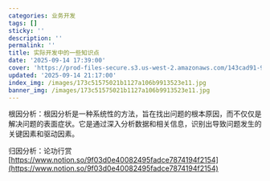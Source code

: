 ```yaml
---
categories: 业务开发
tags: []
sticky: ''
description: ''
permalink: ''
title: 实际开发中的一些知识点
date: '2025-09-14 17:39:00'
cover: 'https://prod-files-secure.s3.us-west-2.amazonaws.com/143cad91-961b-48b0-82dc-78fbb6eb5abe/83bc1247-7eab-4886-bdcb-1ffb1bb8be2b/%E8%90%A9%E6%A3%AE%E3%81%98%E3%81%82_2199289_cover.jpg?X-Amz-Algorithm=AWS4-HMAC-SHA256&X-Amz-Content-Sha256=UNSIGNED-PAYLOAD&X-Amz-Credential=ASIAZI2LB466SFYUMYAX%2F20250916%2Fus-west-2%2Fs3%2Faws4_request&X-Amz-Date=20250916T210042Z&X-Amz-Expires=3600&X-Amz-Security-Token=IQoJb3JpZ2luX2VjEBwaCXVzLXdlc3QtMiJHMEUCIBBO%2FFv3zMk77UHdzkRZeW6M56xe%2FAatPCKZsOnSUbE0AiEA75fDY9k5T%2FeaQ77a6sDrHJAyQXgxpAlV9Yqzljm3IJcqiAQIlf%2F%2F%2F%2F%2F%2F%2F%2F%2F%2FARAAGgw2Mzc0MjMxODM4MDUiDALCzlI0MsHvNWKtkSrcA623FaqXZzG5PS2zDBoYyyS9DHrPwh4ZcOT8vm0TU5cDYWNwGUu04v0rIqsPmsu8QXJhxUhyjaX0HrZD6vNiafJokM5KPjXfZFsD26TbMIXACtLbyl4naixlJA5MSDRxYRWLYObfBN5aPl0zSH7Ly%2BVsl5clkuPsF2s5LEgRFLuYy4BJ3pOqDm3M%2Bau%2BgxikqsKvfWSoQM4mQl90ct6w8P9zerqmjXJj0OOsbevkZQ2b27AowqbjdkOuMA4jsiRMMgEAUR4ifv4k%2BmC7ycwcJa0a7DTxGWELQADActXfGHkF1pT44Na4hK79ijBgvXzKKce4rorhHTEqhuoyws9d88V5EgfijSVKGxk7PZLW8Yj3lOOeSdNPOUyvcFcUDjUJFyi%2BntIkabjv5V%2FSYlgG0SzHtiPQzBAfj%2BlT1Ik1HQFL1aLQhjvcH5FDvQeGUaV8T3s4gcJ1xfuCUU36c8ZDRMK%2FDZvFHj0xhXP6XeWblsABIRlieDeOrnrVkXPKkKAfW2e5tuko2tLtgWH3Y8HB%2BOuoK6ml7XR73LZr1z77PzP2H8ppWvGyT0U20r26golcntYh6yQNmZFM%2BKKZ2xoRmjUircV3peC%2BxNhqq0snJBPdVzTBp9ChgXLmFzfDMP2Cp8YGOqUBgF6qu%2FHKBEmuR1Q8IqKGxt3k7vwXa80ca1mlkBVjs2hV66O4Eyb1ysRuUjjvE9R0DWnOXutdbMuqCg8E0ZXiz%2BEdYJ34G0qyC9tWpmww2mT78jLOvJBgETmVJ52yHDJcNJgJRz6%2Bsibs39q09BT8VUjo1zO3hmW4HbmPJdvnVScHX%2FWmz7pxW%2F4pmJSSE21TtFS66snvW0ZDrhtKqwR%2Bovah9MU1&X-Amz-Signature=ba051ebfa3e1ac47a76013c82069432193b6c0774903402e7263aa90cfbecfc5&X-Amz-SignedHeaders=host&x-amz-checksum-mode=ENABLED&x-id=GetObject'
updated: '2025-09-14 21:17:00'
index_img: /images/173c51575021b1127a106b9913523e11.jpg
banner_img: /images/173c51575021b1127a106b9913523e11.jpg
---
```


根因分析：根因分析是一种系统性的方法，旨在找出问题的根本原因，而不仅仅是解决问题的表面症状。它是通过深入分析数据和相关信息，识别出导致问题发生的关键因素和驱动因素。


归因分析：论功行赏[https://www.notion.so/9f03d0e40082495fadce7874194f2154](https://www.notion.so/9f03d0e40082495fadce7874194f2154)

